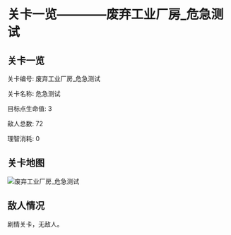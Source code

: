 # 关卡一览————废弃工业厂房_危急测试


## 关卡一览

关卡编号: 废弃工业厂房_危急测试

关卡名称: 危急测试

目标点生命值: 3

敌人总数: 72

理智消耗: 0


## 关卡地图
![废弃工业厂房_危急测试](./oprMap/废弃工业厂房_危急测试.png)

## 敌人情况

剧情关卡，无敌人。

